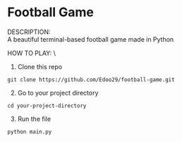 # Football Game

DESCRIPTION: \
A beautiful terminal-based football game made in Python

HOW TO PLAY: \

1. Clone this repo

```
git clone https://github.com/Edoo29/football-game.git
```

2. Go to your project directory

```
cd your-project-directory
```

3. Run the file

```
python main.py
```
